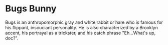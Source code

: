 # Bugs Bunny

Bugs is an anthropomorphic gray and white rabbit or hare who is famous for his flippant, insouciant personality. He is also characterized by a Brooklyn accent, his portrayal as a trickster, and his catch phrase "Eh...What's up, doc?".
